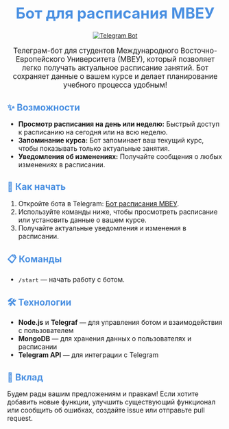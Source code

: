 <h1 align="center" style="font-size: 2.5em; color: #4A90E2;">Бот для расписания МВЕУ</h1>

<p align="center">
  <a href="https://t.me/timetable_mvek_bot">
    <img src="https://img.shields.io/badge/Telegram-Bot-blue" alt="Telegram Bot">
  </a>
</p>

<p align="center" style="font-size: 1.2em;">
  Телеграм-бот для студентов Международного Восточно-Европейского Университета (МВЕУ), который позволяет легко получать актуальное расписание занятий. 
  Бот сохраняет данные о вашем курсе и делает планирование учебного процесса удобным!
</p>

<h2 style="color: #4A90E2;">✨ Возможности</h2>

<ul style="font-size: 1.1em;">
  <li><strong>Просмотр расписания на день или неделю:</strong> Быстрый доступ к расписанию на сегодня или на всю неделю.</li>
  <li><strong>Запоминание курса:</strong> Бот запоминает ваш текущий курс, чтобы показывать только актуальные занятия.</li>
  <li><strong>Уведомления об изменениях:</strong> Получайте сообщения о любых изменениях в расписании.</li>
</ul>

<h2 style="color: #4A90E2;">🚀 Как начать</h2>

<ol style="font-size: 1.1em;">
  <li>Откройте бота в Telegram: <a href="https://t.me/timetable_mvek_bot">Бот расписания МВЕУ</a>.</li>
  <li>Используйте команды ниже, чтобы просмотреть расписание или установить данные о вашем курсе.</li>
  <li>Получайте актуальные уведомления и изменения в расписании.</li>
</ol>

<h2 style="color: #4A90E2;">📋 Команды</h2>

<ul style="font-size: 1.1em;">
  <li><code>/start</code> — начать работу с ботом.</li> 
</ul>

<h2 style="color: #4A90E2;">🛠 Технологии</h2>

<ul style="font-size: 1.1em;">
  <li><strong>Node.js</strong> и <strong>Telegraf</strong> — для управления ботом и взаимодействия с пользователем</li>
  <li><strong>MongoDB</strong> — для хранения данных о пользователях и расписании</li>
  <li><strong>Telegram API</strong> — для интеграции с Telegram</li>
</ul>

<h2 style="color: #4A90E2;">🤝 Вклад</h2>

<p style="font-size: 1.1em;">
  Будем рады вашим предложениям и правкам! Если хотите добавить новые функции, улучшить существующий функционал или сообщить об ошибках, создайте issue или отправьте pull request.
</p>

